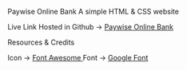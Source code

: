 Paywise Online Bank
A simple HTML & CSS website

Live Link
Hosted in Github -> [Paywise Online Bank ](https://sujan-ahammad.github.io/Paywise-Bank-with-html-and-css/)

Resources & Credits

Icon -> [Font Awesome ](https://fontawesome.com/)
Font -> [Google Font ](https://fonts.google.com/)